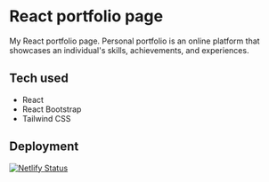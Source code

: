 # React portfolio page

My React portfolio page. Personal portfolio is an online platform that showcases an individual's skills, achievements, and experiences.

## Tech used

- React
- React Bootstrap
- Tailwind CSS

## Deployment

[![Netlify Status](https://api.netlify.com/api/v1/badges/68ecee4a-eb13-4111-acf9-ff9db799b1f0/deploy-status)](https://app.netlify.com/sites/victoriavavulina/deploys)
